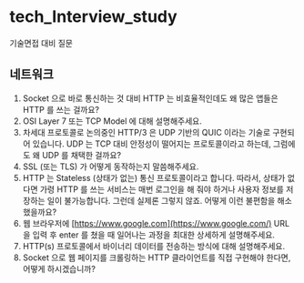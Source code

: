 # tech_Interview_study
기술면접 대비 질문

## 네트워크
1. Socket 으로 바로 통신하는 것 대비 HTTP 는 비효율적인데도 왜 많은 앱들은 HTTP 를 쓰는 걸까요?
2. OSI Layer 7 또는 TCP Model 에 대해 설명해주세요.
3. 차세대 프로토콜로 논의중인 HTTP/3 은 UDP 기반의 QUIC 이라는 기술로 구현되어 있습니다. UDP 는 TCP 대비 안정성이 떨어지는 프로토콜이라고 하는데, 그럼에도 왜 UDP 를 채택한 걸까요?
4. SSL (또는 TLS) 가 어떻게 동작하는지 말씀해주세요.
5. HTTP 는 Stateless (상태가 없는) 통신 프로토콜이라고 합니다. 따라서, 상태가 없다면 가령 HTTP 를 쓰는 서비스는 매번 로그인을 해 줘야 하거나 사용자 정보를 저장하는 일이 불가능합니다. 그런데 실제론 그렇지 않죠. 어떻게 이런 불편함을 해소했을까요?
6. 웹 브라우저에 [https://www.google.com](https://www.google.com/) URL 을 입력 후 enter 를 쳤을 때 일어나는 과정을 최대한 상세하게 설명해주세요.
7. HTTP(s) 프로토콜에서 바이너리 데이터를 전송하는 방식에 대해 설명해주세요.
8. Socket 으로 웹 페이지를 크롤링하는 HTTP 클라이언트를 직접 구현해야 한다면, 어떻게 하시겠습니까?
